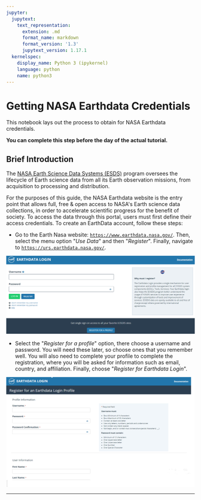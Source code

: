 ```yaml
---
jupyter:
  jupytext:
    text_representation:
      extension: .md
      format_name: markdown
      format_version: '1.3'
      jupytext_version: 1.17.1
  kernelspec:
    display_name: Python 3 (ipykernel)
    language: python
    name: python3
---
```


# Getting NASA Earthdata Credentials

<!-- #region jupyter={"source_hidden": true} -->
This notebook lays out the process to obtain for NASA Earthdata credentials.

**You can complete this step before the day of the actual tutorial.**
<!-- #endregion -->

## Brief Introduction

<!-- #region jupyter={"source_hidden": true} -->
The [NASA Earth Science Data Systems (ESDS)](https://www.earthdata.nasa.gov/) program oversees the lifecycle of Earth science data from all its Earth observation missions, from acquisition to processing and distribution.

For the purposes of this guide, the NASA Earthdata website is the entry point that allows full, free & open access to NASA's Earth science data collections, in order to accelerate scientific progress for the benefit of society. To access the data through this portal, users must first define their access credentials. To create an EarthData account, follow these steps:
<!-- #endregion -->

<!-- #region jupyter={"source_hidden": true} -->
+ Go to the Earth Nasa website: [`https://www.earthdata.nasa.gov/`](https://www.earthdata.nasa.gov/). Then, select the menu option "*Use Data*" and then "*Register*". Finally, navigate to [`https://urs.earthdata.nasa.gov/`](https://urs.earthdata.nasa.gov/).

![earthdata_login](../../assets/img/earthdata_login.png) 

+ Select the "*Register for a profile*" option, there choose a username and password. You will need these later, so choose ones that you remember well. You will also need to complete your profile to complete the registration, where you will be asked for information such as email, country, and affiliation. Finally, choose "*Register for Earthdata Login*".

![earthdata_profile](../../assets/img/earthdata_profile2.png)
<!-- #endregion -->

<!-- #region jupyter={"source_hidden": false} -->
---
<!-- #endregion -->
